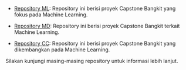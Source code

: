 - [Repository ML](https://github.com/bloodsking/Capstone-Bangkit): Repository ini berisi proyek Capstone Bangkit yang fokus pada Machine Learning.

- [Repository MD](https://github.com/itopnaibaho123/C23-PC705): Repository ini berisi proyek Capstone Bangkit terkait Machine Learning.

- [Repository CC](https://github.com/zzeyong/JimBro): Repository ini berisi proyek Capstone Bangkit yang dikembangkan pada Machine Learning.

Silakan kunjungi masing-masing repository untuk informasi lebih lanjut.
